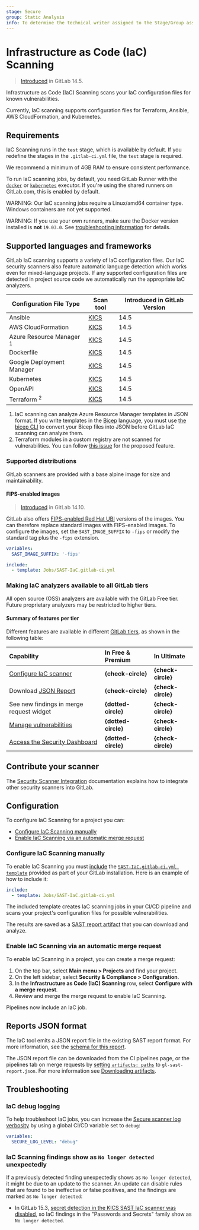 ```yaml
---
stage: Secure
group: Static Analysis
info: To determine the technical writer assigned to the Stage/Group associated with this page, see https://about.gitlab.com/handbook/product/ux/technical-writing/#assignments
---
```


# Infrastructure as Code (IaC) Scanning

> [Introduced](https://gitlab.com/groups/gitlab-org/-/epics/6655) in GitLab 14.5.

Infrastructure as Code (IaC) Scanning scans your IaC configuration files for known vulnerabilities.

Currently, IaC scanning supports configuration files for Terraform, Ansible, AWS CloudFormation, and Kubernetes.

## Requirements

IaC Scanning runs in the `test` stage, which is available by default. If you redefine the stages in the `.gitlab-ci.yml` file, the `test` stage is required.

We recommend a minimum of 4GB RAM to ensure consistent performance.

To run IaC scanning jobs, by default, you need GitLab Runner with the
[`docker`](https://docs.gitlab.com/runner/executors/docker.html) or
[`kubernetes`](https://docs.gitlab.com/runner/install/kubernetes.html) executor.
If you're using the shared runners on GitLab.com, this is enabled by default.

WARNING:
Our IaC scanning jobs require a Linux/amd64 container type. Windows containers are not yet supported.

WARNING:
If you use your own runners, make sure the Docker version installed
is **not** `19.03.0`. See [troubleshooting information](../sast/index.md#error-response-from-daemon-error-processing-tar-file-docker-tar-relocation-error) for details.

## Supported languages and frameworks

GitLab IaC scanning supports a variety of IaC configuration files. Our IaC security scanners also feature automatic language detection which works even for mixed-language projects. If any supported configuration files are detected in project source code we automatically run the appropriate IaC analyzers.

| Configuration File Type             | Scan tool                | Introduced in GitLab Version |
| ----------------------------------- | ------------------------ | ---------------------------- |
| Ansible                             | [KICS](https://kics.io/) | 14.5                         |
| AWS CloudFormation                  | [KICS](https://kics.io/) | 14.5                         |
| Azure Resource Manager <sup>1</sup> | [KICS](https://kics.io/) | 14.5                         |
| Dockerfile                          | [KICS](https://kics.io/) | 14.5                         |
| Google Deployment Manager           | [KICS](https://kics.io/) | 14.5                         |
| Kubernetes                          | [KICS](https://kics.io/) | 14.5                         |
| OpenAPI                             | [KICS](https://kics.io/) | 14.5                         |
| Terraform <sup>2</sup>              | [KICS](https://kics.io/) | 14.5                         |

1. IaC scanning can analyze Azure Resource Manager templates in JSON format. If you write templates in the [Bicep](https://learn.microsoft.com/en-us/azure/azure-resource-manager/bicep/overview) language, you must use [the bicep CLI](https://learn.microsoft.com/en-us/azure/azure-resource-manager/bicep/bicep-cli) to convert your Bicep files into JSON before GitLab IaC scanning can analyze them.
1. Terraform modules in a custom registry are not scanned for vulnerabilities. You can follow [this issue](https://gitlab.com/gitlab-org/gitlab/-/issues/357004) for the proposed feature.

### Supported distributions

GitLab scanners are provided with a base alpine image for size and maintainability.

#### FIPS-enabled images

> [Introduced](https://gitlab.com/groups/gitlab-org/-/epics/6479) in GitLab 14.10.

GitLab also offers [FIPS-enabled Red Hat UBI](https://www.redhat.com/en/blog/introducing-red-hat-universal-base-image)
versions of the images. You can therefore replace standard images with FIPS-enabled
images. To configure the images, set the `SAST_IMAGE_SUFFIX` to `-fips` or modify the
standard tag plus the `-fips` extension.

```yaml
variables:
  SAST_IMAGE_SUFFIX: '-fips'

include:
  - template: Jobs/SAST-IaC.gitlab-ci.yml
```

### Making IaC analyzers available to all GitLab tiers

All open source (OSS) analyzers are available with the GitLab Free tier. Future proprietary analyzers may be restricted to higher tiers.

#### Summary of features per tier

Different features are available in different [GitLab tiers](https://about.gitlab.com/pricing/),
as shown in the following table:

| Capability                                                      | In Free & Premium   | In Ultimate        |
| :-------------------------------------------------------------- | :------------------ | :----------------- |
| [Configure IaC scanner](#configuration)                         | **{check-circle}**  | **{check-circle}** |
| Download [JSON Report](#reports-json-format)                    | **{check-circle}**  | **{check-circle}** |
| See new findings in merge request widget                        | **{dotted-circle}** | **{check-circle}** |
| [Manage vulnerabilities](../vulnerabilities/index.md)           | **{dotted-circle}** | **{check-circle}** |
| [Access the Security Dashboard](../security_dashboard/index.md) | **{dotted-circle}** | **{check-circle}** |

## Contribute your scanner

The [Security Scanner Integration](../../../development/integrations/secure.md) documentation explains how to integrate other security scanners into GitLab.

## Configuration

To configure IaC Scanning for a project you can:

- [Configure IaC Scanning manually](#configure-iac-scanning-manually)
- [Enable IaC Scanning via an automatic merge request](#enable-iac-scanning-via-an-automatic-merge-request)

### Configure IaC Scanning manually

To enable IaC Scanning you must [include](../../../ci/yaml/index.md#includetemplate) the
[`SAST-IaC.gitlab-ci.yml template`](https://gitlab.com/gitlab-org/gitlab/-/blob/master/lib/gitlab/ci/templates/Jobs/SAST-IaC.gitlab-ci.yml) provided as part of your GitLab installation. Here is an example of how to include it:

```yaml
include:
  - template: Jobs/SAST-IaC.gitlab-ci.yml
```

The included template creates IaC scanning jobs in your CI/CD pipeline and scans
your project's configuration files for possible vulnerabilities.

The results are saved as a
[SAST report artifact](../../../ci/yaml/artifacts_reports.md#artifactsreportssast)
that you can download and analyze.

### Enable IaC Scanning via an automatic merge request

To enable IaC Scanning in a project, you can create a merge request:

1. On the top bar, select **Main menu > Projects** and find your project.
1. On the left sidebar, select **Security & Compliance > Configuration**.
1. In the **Infrastructure as Code (IaC) Scanning** row, select **Configure with a merge request**.
1. Review and merge the merge request to enable IaC Scanning.

Pipelines now include an IaC job.

## Reports JSON format

The IaC tool emits a JSON report file in the existing SAST report format. For more information, see the
[schema for this report](https://gitlab.com/gitlab-org/security-products/security-report-schemas/-/blob/master/dist/sast-report-format.json).

The JSON report file can be downloaded from the CI pipelines page, or the
pipelines tab on merge requests by [setting `artifacts: paths`](../../../ci/yaml/index.md#artifactspaths) to `gl-sast-report.json`. For more information see [Downloading artifacts](../../../ci/pipelines/job_artifacts.md).

## Troubleshooting

### IaC debug logging

To help troubleshoot IaC jobs, you can increase the [Secure scanner log verbosity](../sast/index.md#logging-level)
by using a global CI/CD variable set to `debug`:

```yaml
variables:
  SECURE_LOG_LEVEL: "debug"
```

### IaC Scanning findings show as `No longer detected` unexpectedly

If a previously detected finding unexpectedly shows as `No longer detected`, it might
be due to an update to the scanner. An update can disable rules that are found to
be ineffective or false positives, and the findings are marked as `No longer detected`:

- In GitLab 15.3, [secret detection in the KICS SAST IaC scanner was disabled](https://gitlab.com/gitlab-org/gitlab/-/issues/346181),
  so IaC findings in the "Passwords and Secrets" family show as `No longer detected`.
